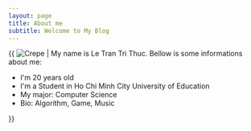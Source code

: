 ```yaml
---
layout: page
title: About me
subtitle: Welcome to My Blog
---
```

{{ ![Crepe]("/assets/img/avatar.png") |
My name is Le Tran Tri Thuc. Bellow is some informations about me:

- I'm 20 years old
- I'm a Student in Ho Chi Minh City University of Education
- My major: Computer Science
- Bio: Algorithm, Game, Music

}}
